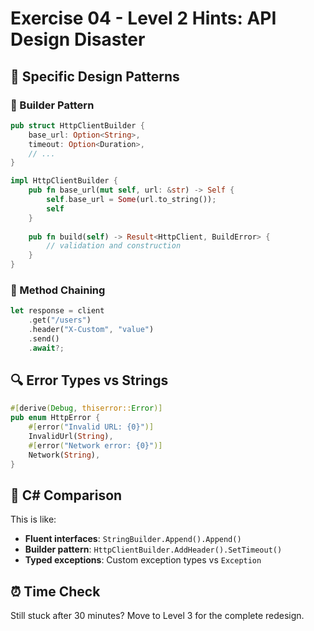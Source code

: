 # Exercise 04 - Level 2 Hints: API Design Disaster

## 🎯 Specific Design Patterns

### 🔧 Builder Pattern
```rust
pub struct HttpClientBuilder {
    base_url: Option<String>,
    timeout: Option<Duration>,
    // ...
}

impl HttpClientBuilder {
    pub fn base_url(mut self, url: &str) -> Self {
        self.base_url = Some(url.to_string());
        self
    }
    
    pub fn build(self) -> Result<HttpClient, BuildError> {
        // validation and construction
    }
}
```

### 🔗 Method Chaining
```rust
let response = client
    .get("/users")
    .header("X-Custom", "value")
    .send()
    .await?;
```

## 🔍 Error Types vs Strings

```rust
#[derive(Debug, thiserror::Error)]
pub enum HttpError {
    #[error("Invalid URL: {0}")]
    InvalidUrl(String),
    #[error("Network error: {0}")]
    Network(String),
}
```

## 🤔 C# Comparison

This is like:
- **Fluent interfaces**: `StringBuilder.Append().Append()`
- **Builder pattern**: `HttpClientBuilder.AddHeader().SetTimeout()`
- **Typed exceptions**: Custom exception types vs `Exception`

## ⏰ Time Check

Still stuck after 30 minutes? Move to Level 3 for the complete redesign.